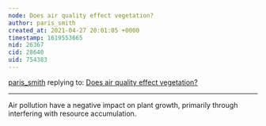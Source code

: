```yaml
---
node: Does air quality effect vegetation?
author: paris_smith
created_at: 2021-04-27 20:01:05 +0000
timestamp: 1619553665
nid: 26367
cid: 28640
uid: 754383
---
```




[paris_smith](../profile/paris_smith) replying to: [Does air quality effect vegetation?](../notes/john_rogers/04-27-2021/does-air-quality-effect-vegetation)

----
Air pollution have a negative impact on plant growth, primarily through interfering with resource accumulation.